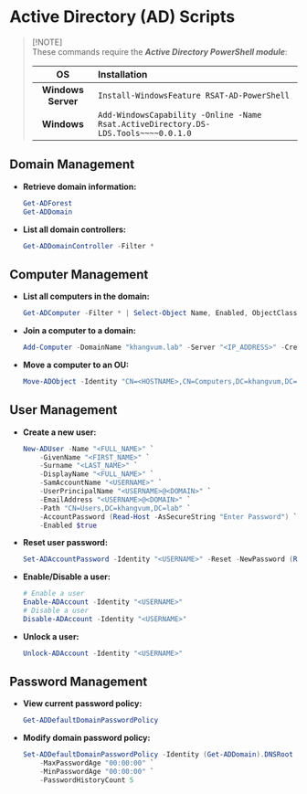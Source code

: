 # Active Directory (AD) Scripts

>   [!NOTE]  
>   These commands require the **_Active Directory PowerShell module_**:
>
>   OS                     |Installation  
>   :---------------------:|:-------------------------------------------
>   **Windows Server**     |`Install-WindowsFeature RSAT-AD-PowerShell`
>   **Windows**            |`Add-WindowsCapability -Online -Name Rsat.ActiveDirectory.DS-LDS.Tools~~~~0.0.1.0`

## Domain Management

-   **Retrieve domain information:**

    ```powershell
    Get-ADForest
    Get-ADDomain
    ```

-   **List all domain controllers:**

    ```powershell
    Get-ADDomainController -Filter *
    ```

## Computer Management

-   **List all computers in the domain:**

    ```powershell
    Get-ADComputer -Filter * | Select-Object Name, Enabled, ObjectClass
    ```

-   **Join a computer to a domain:**

    ```powershell
    Add-Computer -DomainName "khangvum.lab" -Server "<IP_ADDRESS>" -Credential "khangvum\<USERNAME>" -Restart -Verbose
    ```

-   **Move a computer to an OU:**

    ```powershell
    Move-ADObject -Identity "CN=<HOSTNAME>,CN=Computers,DC=khangvum,DC=lab" -TargetPath "OU=<OU>,DC=khangvum,DC=lab"
    ```

## User Management

-   **Create a new user:**

    ```powershell
    New-ADUser -Name "<FULL_NAME>" `
        -GivenName "<FIRST_NAME>" `
        -Surname "<LAST_NAME>" `
        -DisplayName "<FULL_NAME>" `
        -SamAccountName "<USERNAME>" `
        -UserPrincipalName "<USERNAME>@<DOMAIN>" `
        -EmailAddress "<USERNAME>@<DOMAIN>" `
        -Path "CN=Users,DC=khangvum,DC=lab" `
        -AccountPassword (Read-Host -AsSecureString "Enter Password") `
        -Enabled $true
    ```

-   **Reset user password:**

    ```powershell
    Set-ADAccountPassword -Identity "<USERNAME>" -Reset -NewPassword (Read-Host -AsSecureString "Enter New Password")
    ```

-   **Enable/Disable a user:**

    ```powershell
    # Enable a user
    Enable-ADAccount -Identity "<USERNAME>"
    # Disable a user
    Disable-ADAccount -Identity "<USERNAME>"
    ```

-   **Unlock a user:**

    ```powershell
    Unlock-ADAccount -Identity "<USERNAME>"
    ```

## Password Management

-   **View current password policy:**

    ```powershell
    Get-ADDefaultDomainPasswordPolicy
    ```

-   **Modify domain password policy:**

    ```powershell
    Set-ADDefaultDomainPasswordPolicy -Identity (Get-ADDomain).DNSRoot `
        -MaxPasswordAge "00:00:00" `
        -MinPasswordAge "00:00:00" `
        -PasswordHistoryCount 5
    ```